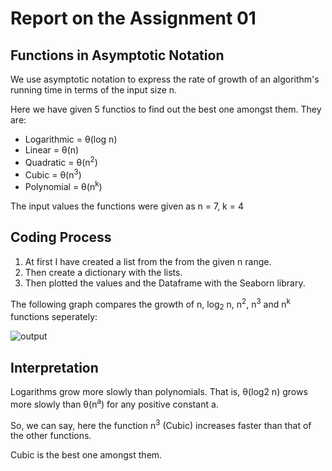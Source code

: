 # Report on the Assignment 01
## Functions in Asymptotic Notation
We use asymptotic notation to express the rate of growth of an algorithm's running time in terms of the input size n.

Here we have given 5 functios to find out the best one amongst them.
They are: 
 - Logarithmic = θ(log n)
 - Linear = θ(n)
 - Quadratic = θ(n<sup>2</sup>)
 - Cubic = θ(n<sup>3</sup>)
 - Polynomial = θ(n<sup>k</sup>)

The input values the functions were given as n = 7, k = 4

## Coding Process
1. At first I have created a list from the from the given n range.
2. Then create a dictionary with the lists.
3. Then plotted the values and the Dataframe with the Seaborn library.

The following graph compares the growth of n, log<sub>2</sub> n, n<sup>2</sup>, n<sup>3</sup> and n<sup>k</sup> functions seperately:

![output](https://user-images.githubusercontent.com/76067046/120116802-a2cf6000-c1ab-11eb-9279-f490e82c8fa7.png)

## Interpretation
Logarithms grow more slowly than polynomials. That is, θ(log2 n) grows more slowly than θ(n<sup>a</sup>) for any positive constant a.

So, we can say, here the function n<sup>3</sup> (Cubic) increases faster than that of the other functions.

Cubic is the best one amongst them.
